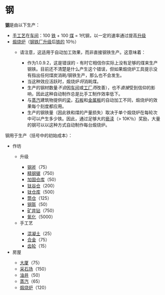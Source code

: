 # 钢

  <p><strong><a href="#workshop#Steel">钢</a></strong>是由以下生产：</p>
  <ul>
   <li><a href="#workshop#Crafting">手工艺</a>在<a href="#Buildings#Workshop">车间</a>：100 <a href="#iron">铁</a> + 100 <a href="?file=003-资源大全/04-煤">煤</a> = 1代钢，以一定的速率通过提高<a href="#workshop#Upgrades">升级</a></li>
   <li><a href="#Buildings#Calciner">煅烧炉</a>（<a href="#workshop#Steel_Plants">钢铁厂升级</a>后<a href="#iron">铁的</a> 10％）<a href="#workshop#Steel_Plants"></a></li>
   <ul>
    <li>请注意，这适用于自动加工效果，而非直接钢铁生产。这意味着：</li>
    <ul>
     <li>作为1.0.9.2，这是错误的 - 有时它相信你实际上没有足够的煤来生产钢铁。目前还不清楚是什么产生这个错误，但如果煅烧炉工具提示没有指出任何煤炭消耗/钢铁生产，那么也不会发生。</li>
     <li>当这种效应活跃时，煅烧炉<em>将</em>消耗煤。</li>
     <li>生产的钢材数量<em>不会</em>因<a href="#Buildings#Workshop">车间</a>或<a href="#Buildings#Factory">工厂</a><em>而</em>改善），也不<em>直接</em>受到信仰的影响，因此这种自动制作总是比手工制作效率低下。</li>
     <li>与<a href="#Buildings#Steamworks">蒸汽</a>建筑物提供的<a href="#beam">梁</a>，<a href="#slab">石板</a>和<a href="#plate">金属板</a>的自动加工不同，煅烧炉的效果每个刻度都应用。<a href="#Buildings#Steamworks"></a></li>
     <li>生产的钢铁量（因此铁和煤的产量损失）取决于单个煅烧炉在每轮次中可以产生多少铁。因此，通过足够大的<a href="#Religion#Apocrypha">亵渎</a>（&gt; 10K％）奖励，大量的钢可以以这种方式自动制作每台煅烧炉。</li>
    </ul>
   </ul>
  </ul>
  <p>钢用于生产（括号中的初始成本）：</p>
  <ul>
   <li>作坊</li>
   <ul>
    <li>升级</li>
    <ul>
     <li><a href="#workshop#Steel_Axe">钢斧</a>（75）</li>
     <li><a href="#workshop#Steel_Saw">精钢锯</a>（750）</li>
     <li><a href="#workshop#Reinforced_Warehouses">加固仓库</a>（50）</li>
     <li><a href="#workshop#Titanium_Barns">钛谷仓</a>（200）</li>
     <li><a href="#workshop#Titanium_Warehouses">钛仓库</a>（500）</li>
     <li><a href="#workshop#Silos">筒仓</a>（125）</li>
     <li><a href="#workshop#Steel_Armour">钢盔</a>（50）</li>
     <li><a href="#workshop#Mining_Drill">矿井钻</a>（750）</li>
     <li><a href="#workshop#Oxidation">氧化</a>（5000）</li>
    </ul>
    <li>手工艺</li>
    <ul>
     <li><a href="#concrete">混凝土</a>（25）</li>
     <li><a href="#alloy">合金</a>（75）</li>
     <li><a href="#gear">齿轮</a>（15）</li>
    </ul>
   </ul>
   <li>房屋</li>
   <ul>
    <li><a href="#Buildings#Mansion">大厦</a>（75）</li>
    <li><a href="#Buildings#Quarry">采石场</a>（150）</li>
    <li><a href="#Buildings#Oil_Well">油井</a>（50）</li>
    <li><a href="#Buildings#Steamworks">蒸汽</a>（65）</li>
    <li><a href="#Buildings#Calciner">煅烧炉</a>（120）</li>
   </ul>
  </ul>
